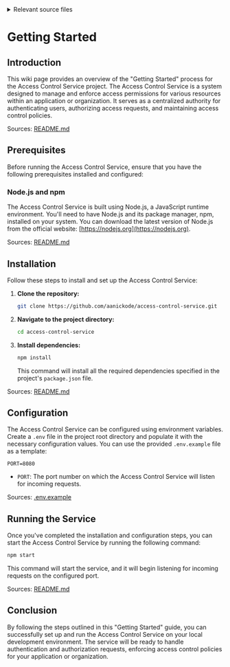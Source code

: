 <details>
<summary>Relevant source files</summary>

The following files were used as context for generating this wiki page:

- [README.md](https://github.com/aanickode/access-control-service/blob/main/README.md)
- [.env.example](https://github.com/aanickode/access-control-service/blob/main/.env.example)

</details>

# Getting Started

## Introduction

This wiki page provides an overview of the "Getting Started" process for the Access Control Service project. The Access Control Service is a system designed to manage and enforce access permissions for various resources within an application or organization. It serves as a centralized authority for authenticating users, authorizing access requests, and maintaining access control policies.

Sources: [README.md]()

## Prerequisites

Before running the Access Control Service, ensure that you have the following prerequisites installed and configured:

### Node.js and npm

The Access Control Service is built using Node.js, a JavaScript runtime environment. You'll need to have Node.js and its package manager, npm, installed on your system. You can download the latest version of Node.js from the official website: [https://nodejs.org](https://nodejs.org).

Sources: [README.md]()

## Installation

Follow these steps to install and set up the Access Control Service:

1. **Clone the repository:**

   ```bash
   git clone https://github.com/aanickode/access-control-service.git
   ```

2. **Navigate to the project directory:**

   ```bash
   cd access-control-service
   ```

3. **Install dependencies:**

   ```bash
   npm install
   ```

   This command will install all the required dependencies specified in the project's `package.json` file.

Sources: [README.md]()

## Configuration

The Access Control Service can be configured using environment variables. Create a `.env` file in the project root directory and populate it with the necessary configuration values. You can use the provided `.env.example` file as a template:

```
PORT=8080
```

- `PORT`: The port number on which the Access Control Service will listen for incoming requests.

Sources: [.env.example]()

## Running the Service

Once you've completed the installation and configuration steps, you can start the Access Control Service by running the following command:

```bash
npm start
```

This command will start the service, and it will begin listening for incoming requests on the configured port.

Sources: [README.md]()

## Conclusion

By following the steps outlined in this "Getting Started" guide, you can successfully set up and run the Access Control Service on your local development environment. The service will be ready to handle authentication and authorization requests, enforcing access control policies for your application or organization.